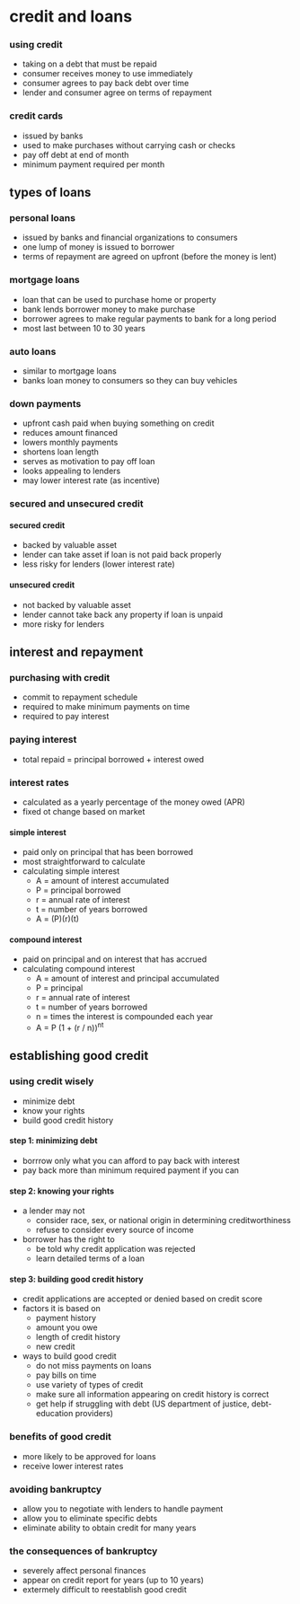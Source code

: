 # credit and loans

### using credit
* taking on a debt that must be repaid
* consumer receives money to use immediately
* consumer agrees to pay back debt over time
* lender and consumer agree on terms of repayment

### credit cards
* issued by banks
* used to make purchases without carrying cash or checks
* pay off debt at end of month
* minimum payment required per month

## types of loans

### personal loans
* issued by banks and financial organizations to consumers
* one lump of money is issued to borrower
* terms of repayment are agreed on upfront (before the money is lent)

### mortgage loans
* loan that can be used to purchase home or property
* bank lends borrower money to make purchase
* borrower agrees to make regular payments to bank for a long period
* most last between 10 to 30 years

### auto loans
* similar to mortgage loans
* banks loan money to consumers so they can buy vehicles

### down payments
* upfront cash paid when buying something on credit
* reduces amount financed
* lowers monthly payments
* shortens loan length
* serves as motivation to pay off loan
* looks appealing to lenders
* may lower interest rate (as incentive)

### secured and unsecured credit
#### secured credit
* backed by valuable asset
* lender can take asset if loan is not paid back properly
* less risky for lenders (lower interest rate)
#### unsecured credit
* not backed by valuable asset
* lender cannot take back any property if loan is unpaid
* more risky for lenders

## interest and repayment

### purchasing with credit
* commit to repayment schedule
* required to make minimum payments on time
* required to pay interest

### paying interest
* total repaid = principal borrowed + interest owed

### interest rates
* calculated as a yearly percentage of the money owed (APR)
* fixed ot change based on market
#### simple interest
* paid only on principal that has been borrowed
* most straightforward to calculate
* calculating simple interest
    * A = amount of interest accumulated
    * P = principal borrowed
    * r = annual rate of interest
    * t = number of years borrowed
    * A = (P)(r)(t)
#### compound interest
* paid on principal and on interest that has accrued
* calculating compound interest
    * A = amount of interest and principal accumulated
    * P = principal
    * r = annual rate of interest
    * t = number of years borrowed
    * n = times the interest is compounded each year
    * A = P (1 + (r / n))<sup>nt</sup>

## establishing good credit

### using credit wisely
* minimize debt
* know your rights
* build good credit history
#### step 1: minimizing debt
* borrrow only what you can afford to pay back with interest
* pay back more than minimum required payment if you can
#### step 2: knowing your rights
* a lender may not
    * consider race, sex, or national origin in determining creditworthiness
    * refuse to consider every source of income
* borrower has the right to
    * be told why credit application was rejected
    * learn detailed terms of a loan
#### step 3: building good credit history
* credit applications are accepted or denied based on credit score
* factors it is based on
    * payment history
    * amount you owe
    * length of credit history
    * new credit
* ways to build good credit
    * do not miss payments on loans
    * pay bills on time
    * use variety of types of credit
    * make sure all information appearing on credit history is correct
    * get help if struggling with debt (US department of justice, debt-education providers)

### benefits of good credit
* more likely to be approved for loans
* receive lower interest rates

### avoiding bankruptcy
* allow you to negotiate with lenders to handle payment
* allow you to eliminate specific debts
* eliminate ability to obtain credit for many years

### the consequences of bankruptcy
* severely affect personal finances
* appear on credit report for years (up to 10 years)
* extermely difficult to reestablish good credit